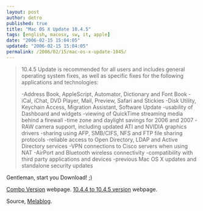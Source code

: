 ```yaml
---
layout: post
author: detro
published: true
title: "Mac OS X Update 10.4.5"
tags: [english, macosx, sw, it, apple]
date: "2006-02-15 15:04:05"
updated: "2006-02-15 15:04:05"
permalink: /2006/02/15/mac-os-x-update-1045/
---
```


<blockquote>10.4.5 Update is recommended for all users and includes general operating system fixes, as well as specific fixes for the following applications and technologies:

-Address Book, AppleScript, Automator, Dictionary and Font Book
-iCal, iChat, DVD Player, Mail, Preview, Safari and Stickies
-Disk Utility, Keychain Access, Migration Assistant, Software Update
-usability of Dashboard and widgets
-viewing of QuickTime streaming media behind a firewall
-time zone and daylight savings for 2006 and 2007
-RAW camera support, including updated ATI and NVIDIA graphics drivers
-sharing using AFP, SMB/CIFS, NFS and FTP file sharing protocols
-reliable access to Open Directory, LDAP and Active Directory services
-VPN connections to Cisco servers when using NAT
-AirPort and Bluetooth wireless connectivity
-compatibility with third party applications and devices
-previous Mac OS X updates and standalone security updates</blockquote>

Gentleman, start you Download! ;)

<a href="http://www.apple.com/support/downloads/macosxupdate1045combo.html">Combo Version</a> webpage.
<a href="http://www.apple.com/support/downloads/macosxupdate1045.html">10.4.4 to 10.4.5 version</a> webpage.

Source, <a href="http://www.melablog.it/post/1509/aggiornamento-software-mac-os-x-1045-client-server-ppc-e-intel">Melablog</a>.

